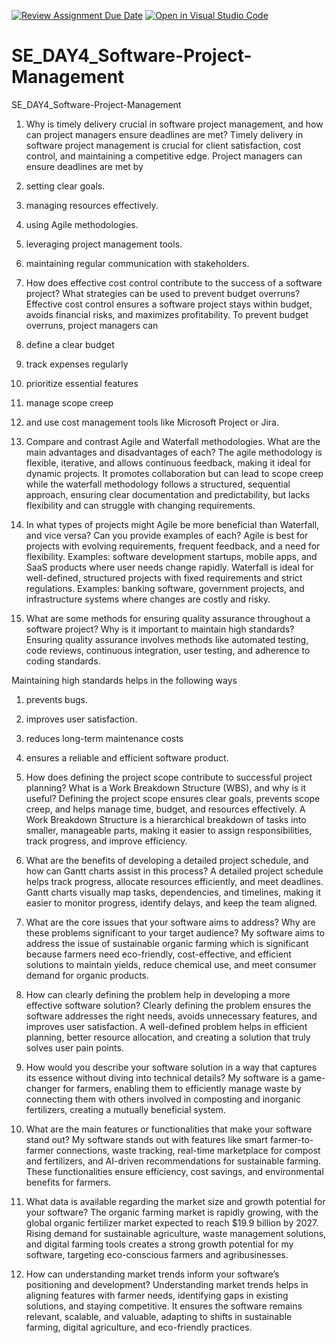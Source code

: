 [![Review Assignment Due Date](https://classroom.github.com/assets/deadline-readme-button-22041afd0340ce965d47ae6ef1cefeee28c7c493a6346c4f15d667ab976d596c.svg)](https://classroom.github.com/a/9pw6JKcu)
[![Open in Visual Studio Code](https://classroom.github.com/assets/open-in-vscode-2e0aaae1b6195c2367325f4f02e2d04e9abb55f0b24a779b69b11b9e10269abc.svg)](https://classroom.github.com/online_ide?assignment_repo_id=18487568&assignment_repo_type=AssignmentRepo)
# SE_DAY4_Software-Project-Management
SE_DAY4_Software-Project-Management


1.	Why is timely delivery crucial in software project management, and how can project managers ensure deadlines are met?
Timely delivery in software project management is crucial for client satisfaction, cost control, and maintaining a competitive edge.
Project managers can ensure deadlines are met by
1.	setting clear goals.
2.	managing resources effectively.
3.	using Agile methodologies.
4.	leveraging project management tools.
5.	maintaining regular communication with stakeholders.
2.	How does effective cost control contribute to the success of a software project? What strategies can be used to prevent budget overruns?
Effective cost control ensures a software project stays within budget, avoids financial risks, and maximizes profitability.
To prevent budget overruns, project managers can 
1.	define a clear budget
2.	track expenses regularly
3.	prioritize essential features
4.	manage scope creep
5.	and use cost management tools like Microsoft Project or Jira.
3.	Compare and contrast Agile and Waterfall methodologies. What are the main advantages and disadvantages of each?
The agile methodology is flexible, iterative, and allows continuous feedback, making it ideal for dynamic projects. It promotes collaboration but can lead to scope creep while the waterfall methodology follows a structured, sequential approach, ensuring clear documentation and predictability, but lacks flexibility and can struggle with changing requirements.

4.	In what types of projects might Agile be more beneficial than Waterfall, and vice versa? Can you provide examples of each?
Agile is best for projects with evolving requirements, frequent feedback, and a need for flexibility. Examples: software development startups, mobile apps, and SaaS products where user needs change rapidly.
Waterfall is ideal for well-defined, structured projects with fixed requirements and strict regulations. Examples: banking software, government projects, and infrastructure systems where changes are costly and risky.
5.	What are some methods for ensuring quality assurance throughout a software project? Why is it important to maintain high standards?
Ensuring quality assurance involves methods like automated testing, code reviews, continuous integration, user testing, and adherence to coding standards. 

Maintaining high standards helps in the following ways
1.	prevents bugs.
2.	improves user satisfaction.
3.	reduces long-term maintenance costs
4.	ensures a reliable and efficient software product.

6.	How does defining the project scope contribute to successful project planning? What is a Work Breakdown Structure (WBS), and why is it useful?
Defining the project scope ensures clear goals, prevents scope creep, and helps manage time, budget, and resources effectively.
A Work Breakdown Structure is a hierarchical breakdown of tasks into smaller, manageable parts, making it easier to assign responsibilities, track progress, and improve efficiency.
7.	What are the benefits of developing a detailed project schedule, and how can Gantt charts assist in this process?
A detailed project schedule helps track progress, allocate resources efficiently, and meet deadlines.
Gantt charts visually map tasks, dependencies, and timelines, making it easier to monitor progress, identify delays, and keep the team aligned. 
8.	What are the core issues that your software aims to address? Why are these problems significant to your target audience?
My software aims to address the issue of sustainable organic farming which is significant because farmers need eco-friendly, cost-effective, and efficient solutions to maintain yields, reduce chemical use, and meet consumer demand for organic products.

9.	How can clearly defining the problem help in developing a more effective software solution?
Clearly defining the problem ensures the software addresses the right needs, avoids unnecessary features, and improves user satisfaction. A well-defined problem helps in efficient planning, better resource allocation, and creating a solution that truly solves user pain points. 

10.	How would you describe your software solution in a way that captures its essence without diving into technical details?
My software is a game-changer for farmers, enabling them to efficiently manage waste by connecting them with others involved in composting and inorganic fertilizers, creating a mutually beneficial system. 
11.	What are the main features or functionalities that make your software stand out?
My software stands out with features like smart farmer-to-farmer connections, waste tracking, real-time marketplace for compost and fertilizers, and AI-driven recommendations for sustainable farming. 
These functionalities ensure efficiency, cost savings, and environmental benefits for farmers. 

12.	What data is available regarding the market size and growth potential for your software?
The organic farming market is rapidly growing, with the global organic fertilizer market expected to reach $19.9 billion by 2027. Rising demand for sustainable agriculture, waste management solutions, and digital farming tools creates a strong growth potential for my software, targeting eco-conscious farmers and agribusinesses.

13.	How can understanding market trends inform your software’s positioning and development?
Understanding market trends helps in aligning features with farmer needs, identifying gaps in existing solutions, and staying competitive. It ensures the software remains relevant, scalable, and valuable, adapting to shifts in sustainable farming, digital agriculture, and eco-friendly practices. 


